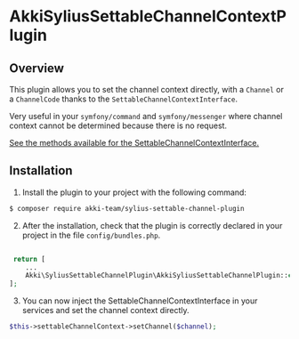 # AkkiSyliusSettableChannelContextPlugin

## Overview

This plugin allows you to set the channel context directly, with a ```Channel``` or a ```ChannelCode``` thanks to the
```SettableChannelContextInterface```.

Very useful in your ```symfony/command``` and ```symfony/messenger``` where channel context cannot be determined because there is
no request.

[See the methods available for the SettableChannelContextInterface.](src/Context/SettableChannelContextInterface.php)

## Installation

1. Install the plugin to your project with the following command:

```bash
$ composer require akki-team/sylius-settable-channel-plugin
```

2. After the installation, check that the plugin is correctly declared in your project in the file `config/bundles.php`.

```php

 return [
    ...
    Akki\SyliusSettableChannelPlugin\AkkiSyliusSettableChannelPlugin::class => ['all' => true],
];
 ```

3. You can now inject the SettableChannelContextInterface in your services and set the channel context directly.

```php
$this->settableChannelContext->setChannel($channel);
```
